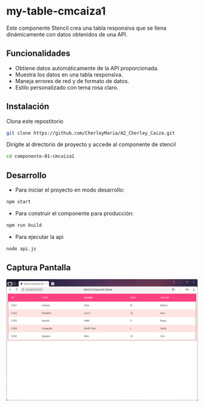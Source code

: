 # my-table-cmcaiza1

Este componente Stencil crea una tabla responsiva que se llena dinámicamente con datos obtenidos de una API.

## Funcionalidades

- Obtiene datos automáticamente de la API proporcionada.
- Muestra los datos en una tabla responsiva.
- Maneja errores de red y de formato de datos.
- Estilo personalizado con tema rosa claro.

## Instalación

Clona este repostitorio
```bash
git clone https://github.com/CherleyMaria/A2_Cherley_Caiza.git
```

Dirigite al directorio de proyecto y accede al componente de stencil 
```bash
cd componente-01-cmcaiza1
```


## Desarrollo
- Para iniciar el proyecto en modo desarrollo:
```bash
npm start
```
- Para construir el componente para producción:
```bash
npm run build
```

- Para ejecutar la api
```bash
node api.js
```

## Captura Pantalla
![alt text](Captura_de_pantalla.png)
